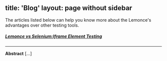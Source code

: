 title: 'Blog'
layout: page without sidebar
---
The articles listed below can help you know more about the Lemonce's advantages over other testing tools.
<br>

##### [Lemonce vs Selenium:Iframe Element Testing](/footer/SEO/selenium-iframe-element-testing.html)
---
**Abstract** [...]